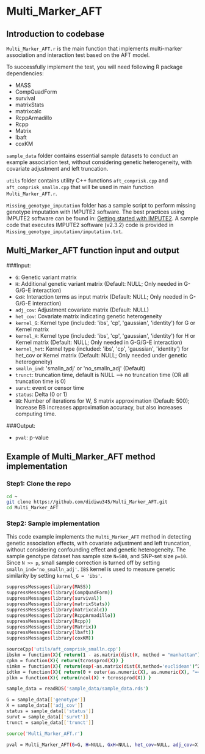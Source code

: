 # Multi_Marker_AFT

## Introduction to codebase
`Multi_Marker_AFT.r` is the main function that implements multi-marker association and interaction test based on the AFT model.

To successfully implement the test, you will need following R package dependencies:
* MASS
* CompQuadForm
* survival
* matrixStats
* matrixcalc
* RcppArmadillo
* Rcpp
* Matrix
* lbaft
* coxKM

`sample_data` folder contains essential sample datasets to conduct an example association test, without considering genetic heterogeneity, with covariate adjustment and left truncation.

`utils` folder contains utility C++ functions `aft_comprisk.cpp` and `aft_comprisk_smalln.cpp` that will be used in main function `Multi_Marker_AFT.r`.

`Missing_genotype_imputation` folder has a sample script to perform missing genotype imputation with IMPUTE2 software. The best practices using IMPUTE2 software can be found in:
[Getting started with IMPUTE2](https://mathgen.stats.ox.ac.uk/impute/impute_v2.html#getting_started). A sample code that executes IMPUTE2 software (v2.3.2) code is provided in `Missing_genotype_imputation/imputation.txt`.

## Multi_Marker_AFT function input and output
###Input:
* `G`:   Genetic variant matrix
* `H`:   Additional genetic variant matrix (Default: NULL; Only needed in G-G/G-E interaction)
* `GxH`: Interaction terms as input matrix (Default: NULL; Only needed in G-G/G-E interaction)
* `adj_cov`:   Adjustment covariate matrix (Default: NULL)
* `het_cov`:   Covariate matrix indicating genetic heterogeneity
* `kernel_G`: Kernel type   (included: 'ibs', 'cp', 'gaussian', 'identity') for G or Kernel matrix
* `kernel_H`: Kernel type   (included: 'ibs', 'cp', 'gaussian', 'identity') for H or Kernel matrix (Default: NULL; Only needed in G-G/G-E interaction)
* `kernel_het`: Kernel type (included: 'ibs', 'cp', 'gaussian', 'identity') for het_cov or Kernel matrix (Default: NULL; Only needed under genetic heterogeneity)
* `smalln_ind`: 'smalln_adj' or 'no_smalln_adj' (Default)
* `trunct`: truncation time, default is NULL --> no truncation time (OR all truncation time is 0)
* `survt`: event or censor time
* `status`: Delta (0 or 1)
* `BB`: Number of iterations for W, S matrix approximation (Default: 500); Increase BB increases approximation accuracy, but also increases computing time.

###Output:
* `pval`: p-value


## Example of Multi_Marker_AFT method implementation
### Step1: Clone the repo
```bash
cd ~
git clone https://github.com/didiwu345/Multi_Marker_AFT.git
cd Multi_Marker_AFT
```

### Step2: Sample implementation
This code example implements the `Multi_Marker_AFT` method in detecting genetic association effects, with covariate adjustment and left truncation, without considering confounding effect and genetic heterogeneity. 
The sample genotype dataset has sample size `N=500`, and SNP-set size `p=10`. Since `N >> p`, small sample correction is turned off by setting `smalln_ind='no_smalln_adj'`. `IBS` kernel is used to measure genetic similarity by setting `kernel_G = 'ibs'`.

```bash
suppressMessages(library(MASS))
suppressMessages(library(CompQuadForm))
suppressMessages(library(survival))
suppressMessages(library(matrixStats))
suppressMessages(library(matrixcalc))
suppressMessages(library(RcppArmadillo))
suppressMessages(library(Rcpp))
suppressMessages(library(Matrix))
suppressMessages(library(lbaft))
suppressMessages(library(coxKM))

sourceCpp('utils/aft_comprisk_smalln.cpp')
ibskm = function(X){ return(1 - as.matrix(dist(X, method = "manhattan"))/(2*ncol(X))) }  ### IBS kenrel: Input genotype matrix
cpkm = function(X){ return(tcrossprod(X)) }                                              ### Cross-product kernel: Input genotype matrix
simkm = function(X){ return(exp(-as.matrix(dist(X,method='euclidean')^2)/ncol(X))) }     ### Gaussian kernel: Input covariate matrix
idtkm = function(X){ return(0 + outer(as.numeric(X), as.numeric(X), "==")) }             ### For 1-column vector
plkm = function(X){ return(ncol(X) + tcrossprod(X)) }                                    ### Product linear kernel

sample_data = readRDS('sample_data/sample_data.rds')

G = sample_data[['genotype']]
X = sample_data[['adj_cov']]
status = sample_data[['status']]
survt = sample_data[['survt']]
trunct = sample_data[['trunct']]

source('Multi_Marker_AFT.r')

pval = Multi_Marker_AFT(G=G, H=NULL, GxH=NULL, het_cov=NULL, adj_cov=X, kernel_G='ibs', kernel_H=NULL, kernel_het=NULL, smalln_ind='smalln_adj', trunct=trunct, survt=survt, status=status, BB=500)
```


